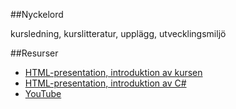 ##Nyckelord

kursledning, kurslitteratur, upplägg, utvecklingsmiljö

##Resurser
- [HTML-presentation, introduktion av kursen](https://rawgit.com/1dv024/kursinnehall/master/forelasningar/00/index.html#)
- [HTML-presentation, introduktion av C#](https://rawgit.com/1dv024/kursinnehall/master/forelasningar/00/intro-csharp.html#)
- [YouTube](https://youtu.be/0CgNUx--YiA)
